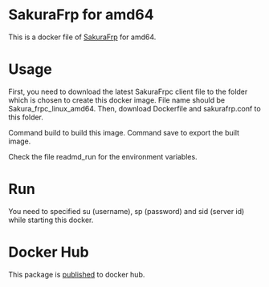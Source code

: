 # SakuraFrp for amd64

This is a docker file of [SakuraFrp](https://www.natfrp.com) for amd64.

# Usage
First, you need to download the latest SakuraFrpc client file to the folder which is chosen to create this docker image. File name should be Sakura_frpc_linux_amd64.
Then, download Dockerfile and sakurafrp.conf to this folder.

Command build to build this image.
Command save to export the built image.

Check the file readmd_run for the environment variables.

# Run
You need to specified su (username), sp (password) and sid (server id) while starting this docker.

# Docker Hub
This package is [published](https://cloud.docker.com/repository/registry-1.docker.io/scegg/sakurafrp_amd64) to docker hub.
